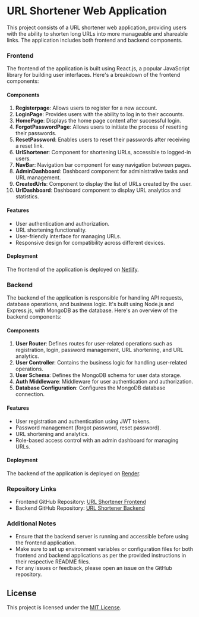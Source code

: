 # URL Shortener Web Application

This project consists of a URL shortener web application, providing users with the ability to shorten long URLs into more manageable and shareable links. The application includes both frontend and backend components.

### Frontend

The frontend of the application is built using React.js, a popular JavaScript library for building user interfaces. Here's a breakdown of the frontend components:

#### Components

1. **Registerpage**: Allows users to register for a new account.
2. **LoginPage**: Provides users with the ability to log in to their accounts.
3. **HomePage**: Displays the home page content after successful login.
4. **ForgotPasswordPage**: Allows users to initiate the process of resetting their passwords.
5. **ResetPassword**: Enables users to reset their passwords after receiving a reset link.
6. **UrlShortener**: Component for shortening URLs, accessible to logged-in users.
7. **NavBar**: Navigation bar component for easy navigation between pages.
8. **AdminDashboard**: Dashboard component for administrative tasks and URL management.
9. **CreatedUrls**: Component to display the list of URLs created by the user.
10. **UrlDashboard**: Dashboard component to display URL analytics and statistics.

#### Features

- User authentication and authorization.
- URL shortening functionality.
- User-friendly interface for managing URLs.
- Responsive design for compatibility across different devices.

#### Deployment

The frontend of the application is deployed on [Netlify](https://url-shortener-web-demo.netlify.app/).

### Backend

The backend of the application is responsible for handling API requests, database operations, and business logic. It's built using Node.js and Express.js, with MongoDB as the database. Here's an overview of the backend components:

#### Components

1. **User Router**: Defines routes for user-related operations such as registration, login, password management, URL shortening, and URL analytics.
2. **User Controller**: Contains the business logic for handling user-related operations.
3. **User Schema**: Defines the MongoDB schema for user data storage.
4. **Auth Middleware**: Middleware for user authentication and authorization.
5. **Database Configuration**: Configures the MongoDB database connection.

#### Features

- User registration and authentication using JWT tokens.
- Password management (forgot password, reset password).
- URL shortening and analytics.
- Role-based access control with an admin dashboard for managing URLs.

#### Deployment

The backend of the application is deployed on [Render](https://url-shortener-backend-vx4e.onrender.com/).

### Repository Links

- Frontend GitHub Repository: [URL Shortener Frontend](https://github.com/YUSRIN20/URL-Shortener-Frontend.git)
- Backend GitHub Repository: [URL Shortener Backend](https://github.com/YUSRIN20/URL-Shortener-Backend.git)

### Additional Notes

- Ensure that the backend server is running and accessible before using the frontend application.
- Make sure to set up environment variables or configuration files for both frontend and backend applications as per the provided instructions in their respective README files.
- For any issues or feedback, please open an issue on the GitHub repository.

## License

This project is licensed under the [MIT License](LICENSE).